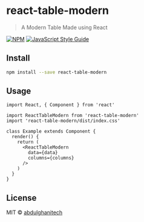 # react-table-modern

> A Modern Table Made using React

[![NPM](https://img.shields.io/npm/v/react-table-modern.svg)](https://www.npmjs.com/package/react-table-modern) [![JavaScript Style Guide](https://img.shields.io/badge/code_style-standard-brightgreen.svg)](https://standardjs.com)

## Install

```bash
npm install --save react-table-modern
```

## Usage

```tsx
import React, { Component } from 'react'

import ReactTableModern from 'react-table-modern'
import 'react-table-modern/dist/index.css'

class Example extends Component {
  render() {
    return (
      <ReactTableModern
        data={data}
        columns={columns}     
      />
    )
  }
}
```

## License

MIT © [abdulghanitech](https://github.com/abdulghanitech)
